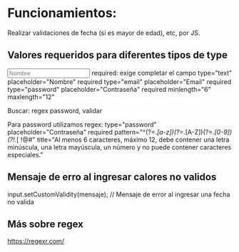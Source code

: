 # Funcionamientos:
 Realizar validaciones de fecha (si es mayor de edad), etc, por JS.

## Valores requeridos para diferentes tipos de type
<input name="name" id="name" class="input" type="text" placeholder="Nombre" required>
required: exige completar el campo
type="text" placeholder="Nombre" required
type="email" placeholder="Email" required
type="password" placeholder="Contraseña" required minlength="6" maxlength="12"

Buscar: regex password, validar 

Para password utilizamos regex:
type="password" placeholder="Contraseña" required pattern="^(?=.*[a-z])(?=.*[A-Z])(?=.*[0-9])(?!.*[ !@#$%^&*_=+-]).{6,12}$" title="Al menos 6 caracteres, máximo 12, debe contener una letra minúscula, una letra mayúscula, un número y no puede contener caracteres especiales."

## Mensaje de erro al ingresar calores no validos
input.setCustomValidity(mensaje);                     // Mensaje de error al ingresar una fecha no valida

## Más sobre regex
https://regexr.com/
